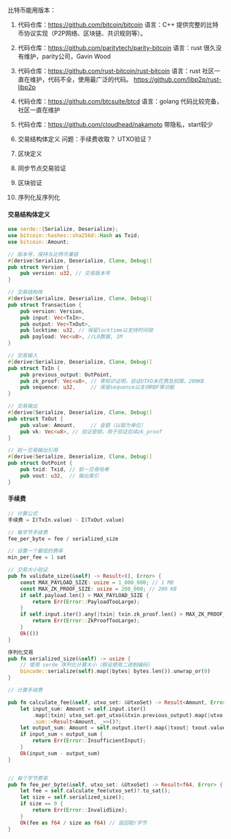 比特币能用版本：

1. 代码仓库：https://github.com/bitcoin/bitcoin 语言：C++
提供完整的比特币协议实现（P2P网络、区块链、共识规则等）。
2.  代码仓库：https://github.com/paritytech/parity-bitcoin 语言：rust
很久没有维护，parity公司，Gavin Wood
3. 代码仓库：https://github.com/rust-bitcoin/rust-bitcoin 语言：rust
社区一直在维护，代码不全，使用最广泛的代码。 https://github.com/libp2p/rust-libp2p
4. 代码仓库：https://github.com/btcsuite/btcd  语言：golang
代码比较完备，社区一直在维护
5. 代码仓库：https://github.com/cloudhead/nakamoto  带隐私，start较少


1. 交易结构体定义  问题：手续费收取？ UTXO验证？
2. 区块定义
3. 同步节点交易验证
4. 区块验证
5. 序列化反序列化

#### 交易结构体定义
```rust
use serde::{Serialize, Deserialize};
use bitcoin::hashes::sha256d::Hash as Txid;
use bitcoin::Amount;

// 版本号，保持与比特币兼容
#[derive(Serialize, Deserialize, Clone, Debug)]
pub struct Version {
    pub version: u32, // 交易版本号
}

// 交易结构体
#[derive(Serialize, Deserialize, Clone, Debug)]
pub struct Transaction {
    pub version: Version,
    pub input: Vec<TxIn>,
    pub output: Vec<TxOut>,
    pub locktime: u32, // 保留locktime以支持时间锁
    pub payload: Vec<u8>, //L0数据, 1M
}

// 交易输入
#[derive(Serialize, Deserialize, Clone, Debug)]
pub struct TxIn {
    pub previous_output: OutPoint,
    pub zk_proof: Vec<u8>, // 零知识证明，验证UTXO未花费及权限，200KB
    pub sequence: u32,     // 保留sequence以支持RBF等功能
}

// 交易输出
#[derive(Serialize, Deserialize, Clone, Debug)]
pub struct TxOut {
    pub value: Amount,     // 金额（以聪为单位）
    pub vk: Vec<u8>, // 验证密钥，用于验证后续zk_proof
}

// 前一交易输出引用
#[derive(Serialize, Deserialize, Clone, Debug)]
pub struct OutPoint {
    pub txid: Txid, // 前一交易哈希
    pub vout: u32,  // 输出索引
}
```

#### 手续费

```rust
// 计算公式
手续费 = Σ(TxIn.value) - Σ(TxOut.value)

// 每字节手续费
fee_per_byte = fee / serialized_size

// 设置一个最低的费率
min_per_fee = 1 sat

// 交易大小验证
pub fn validate_size(&self) -> Result<(), Error> {
    const MAX_PAYLOAD_SIZE: usize = 1_000_000; // 1 MB
    const MAX_ZK_PROOF_SIZE: usize = 200_000; // 200 KB
    if self.payload.len() > MAX_PAYLOAD_SIZE {
        return Err(Error::PayloadTooLarge);
    }
    if self.input.iter().any(|txin| txin.zk_proof.len() > MAX_ZK_PROOF_SIZE) {
        return Err(Error::ZkProofTooLarge);
    }
    Ok(())
}

序列化交易
pub fn serialized_size(&self) -> usize {
    // 使用 serde 序列化计算大小（假设使用二进制编码）
    bincode::serialize(self).map(|bytes| bytes.len()).unwrap_or(0)
}

// 计算手续费

pub fn calculate_fee(&self, utxo_set: &UtxoSet) -> Result<Amount, Error> {
    let input_sum: Amount = self.input.iter()
        .map(|txin| utxo_set.get_utxo(&txin.previous_output).map(|utxo| utxo.value))
        .sum::<Result<Amount, _>>()?;
    let output_sum: Amount = self.output.iter().map(|txout| txout.value).sum();
    if input_sum < output_sum {
        return Err(Error::InsufficientInput);
    }
    Ok(input_sum - output_sum)
}


// 每个字节费率
pub fn fee_per_byte(&self, utxo_set: &UtxoSet) -> Result<f64, Error> {
    let fee = self.calculate_fee(utxo_set)?.to_sat();
    let size = self.serialized_size();
    if size == 0 {
        return Err(Error::InvalidSize);
    }
    Ok(fee as f64 / size as f64) // 返回聪/字节
}

```
